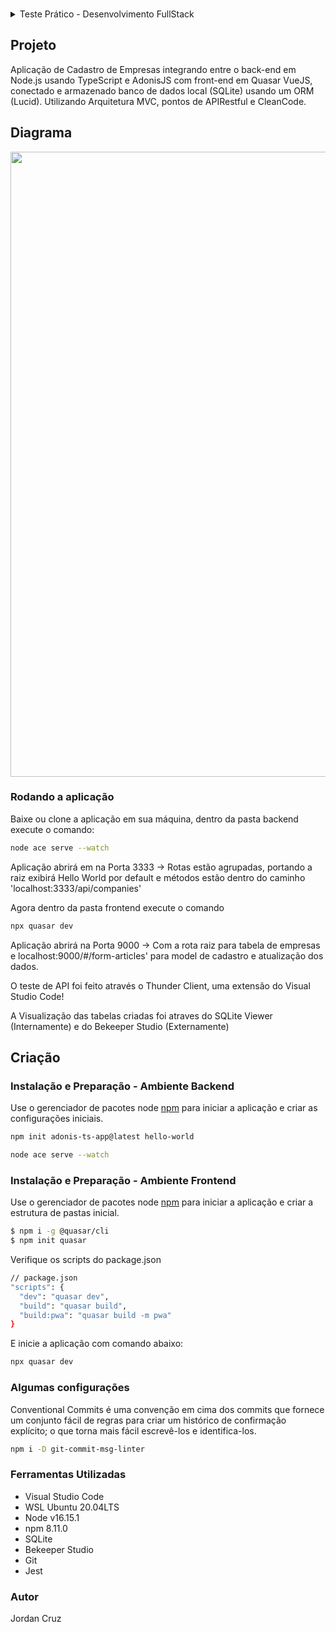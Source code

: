 ### 

<details>
<summary> Teste Prático - Desenvolvimento FullStack </summary>
<div class="text-justify">

Esse desafio tem o objetivo de testar algumas habilidades em back-end.

O Desafio - Criar uma API para gestão de frete de uma transportadora

#### A api consiste em algumas entidades:

##### Motorista - (Motorista que irá efetuar o frete)
O motoristorista pode aceitar o frete de apenas uma transportadora

##### Transportadora - (Empresa que irá disponibilizar o frete)
A transportadora pode disponibilizar diversos fretes
Os fretes precisam ser ordenados por status e data

##### Frete - (Frete disponibilizado peka transportadora)
O cálculo do frete é a soma do KM + volume da carga em KG
R$ 1,60 por km
R$ 2,00 Por kg

##### Veículo - Veículo que irá efetuar o frete
Veículo deve pertencer a um único motorista

##### Tipo de veículo - Tipos de veículos
Os tipos de veículos devem conter os seguintes campos:
Capacidade em kg
Altura do baú
Largura do baú
Comprimento do baú
Peso total do veículo

#### Documentação
No README do projeto explique:

- Passos para execução do projeto.
- Requisitos
- Usar língua inglesa para escrita do código
- Usar NodeJs + TypeScript
- Banco de dados Postgres
- Adicionar swagger
- API RestFull
- Você é livre para utilizar algum framework node ex: Nest
- Você é livre para definir a modelagem e organização das features a serem implementadas.

#### O que será avaliado
- Organização do projeto.
- Simplicidade da implementação.
- Modelagem do Banco de Dados.
- Qualidade do código.
= Utilização correta dos status HTTP (200, 404, 500, etc...) Processo de build.
- Qualidade dos testes (é um diferencial).

#### Dúvidas
- Caso não encontre a sua resposta, sinta-se à vontade para abrir uma issue =]

</div>
</details>

## Projeto
Aplicação de Cadastro de Empresas integrando entre o back-end em Node.js usando TypeScript e AdonisJS com front-end em Quasar VueJS, conectado e armazenado banco de dados local (SQLite) usando um ORM (Lucid). Utilizando Arquitetura MVC, pontos de APIRestful e CleanCode.

## Diagrama
<img align="center" width="1000" src="frontend\src\assets\diagrama.JPG">

### Rodando a aplicação

Baixe ou clone a aplicação em sua máquina, dentro da pasta backend execute o comando:
```bash
node ace serve --watch
```
Aplicação abrirá em na Porta 3333 -> Rotas estão agrupadas, portando a raiz exibirá Hello World por default e métodos estão dentro do caminho 'localhost:3333/api/companies'

Agora dentro da pasta frontend execute o comando 
```bash
npx quasar dev
```
Aplicação abrirá na Porta 9000 -> Com a rota raiz para tabela de empresas e localhost:9000/#/form-articles' para model de cadastro e atualização dos dados.

O teste de API foi feito através o Thunder Client, uma extensão do Visual Studio Code!

A Visualização das tabelas criadas foi atraves do SQLite Viewer (Internamente) e do Bekeeper Studio (Externamente)

## Criação
### Instalação e Preparação - Ambiente Backend

Use o gerenciador de pacotes node [npm](https://docs.adonisjs.com/guides/installation) para iniciar a aplicação e criar as configurações iniciais.

```bash
npm init adonis-ts-app@latest hello-world
```

```bash
node ace serve --watch
```

### Instalação e Preparação - Ambiente Frontend

Use o gerenciador de pacotes node [npm](https://quasar.dev/start/quasar-cli) para iniciar a aplicação e criar a estrutura de pastas inicial.

```bash
$ npm i -g @quasar/cli
$ npm init quasar
```
Verifique os scripts do package.json

```bash
// package.json
"scripts": {
  "dev": "quasar dev",
  "build": "quasar build",
  "build:pwa": "quasar build -m pwa"
}
```
E inicie a aplicação com comando abaixo:

```bash
npx quasar dev
```
### Algumas configurações 

Conventional Commits é uma convenção em cima dos commits que fornece um conjunto fácil de regras para criar um histórico de confirmação explícito; o que torna mais fácil escrevê-los e identifica-los. 
```bash
npm i -D git-commit-msg-linter
```

### Ferramentas Utilizadas
- Visual Studio Code
- WSL Ubuntu 20.04LTS
- Node v16.15.1
- npm 8.11.0
- SQLite
- Bekeeper Studio
- Git
- Jest

### Autor
Jordan Cruz
